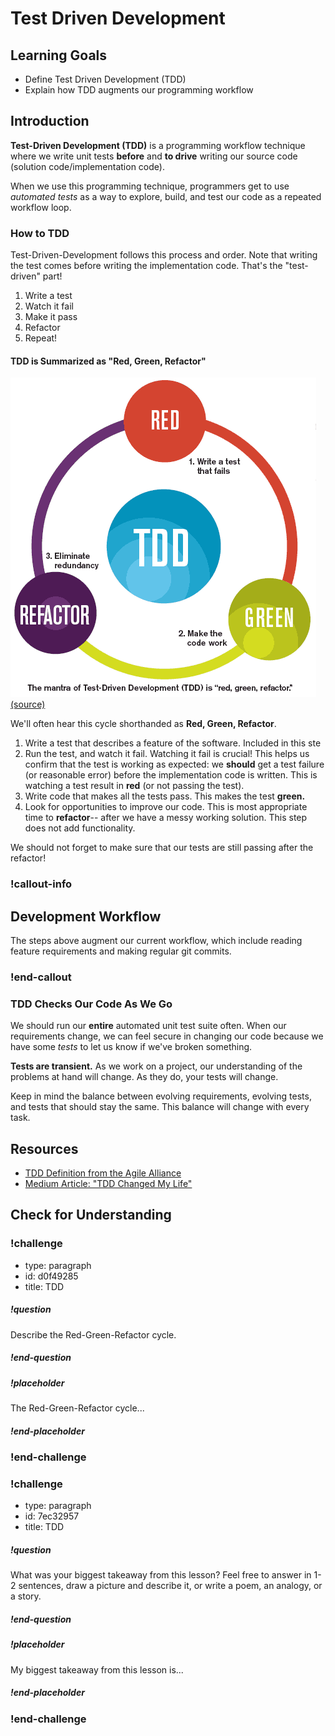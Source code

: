 # Test Driven Development

## Learning Goals
- Define Test Driven Development (TDD)
- Explain how TDD augments our programming workflow

## Introduction

**Test-Driven Development (TDD)** is a programming workflow technique where we write unit tests **before** and **to drive** writing our source code (solution code/implementation code).

When we use this programming technique, programmers get to use _automated tests_ as a way to explore, build, and test our code as a repeated workflow loop.

### How to TDD

Test-Driven-Development follows this process and order. Note that writing the test comes before writing the implementation code. That's the "test-driven" part!

1. Write a test
1. Watch it fail
1. Make it pass
1. Refactor
1. Repeat!

#### TDD is Summarized as "Red, Green, Refactor"

![Red Green Refactor](../assets/tdd_flow.gif)
[(source)](http://luizricardo.org/2014/05/is-tdd-dead/)

We'll often hear this cycle shorthanded as __Red, Green, Refactor__.

1. Write a test that describes a feature of the software. Included in this ste
1. Run the test, and watch it fail. Watching it fail is crucial! This helps us confirm that the test is working as expected: we **should** get a test failure (or reasonable error) before the implementation code is written. This is watching a test result in **red** (or not passing the test).
1. Write code that makes all the tests pass. This makes the test **green.**
1. Look for opportunities to improve our code. This is most appropriate time to **refactor**-- after we have a messy working solution. This step does not add functionality.

We should not forget to make sure that our tests are still passing after the refactor!

<!-- available callout types: info, success, warning, danger, secondary  -->
### !callout-info

## Development Workflow
The steps above augment our current workflow, which include reading feature requirements and making regular git commits. 

### !end-callout


### TDD Checks Our Code As We Go

We should run our **entire** automated unit test suite often. When our requirements change, we can feel secure in changing our code because we have some _tests_ to let us know if we've broken something.

__Tests are transient.__ As we work on a project, our understanding of the problems at hand will change. As they do, your tests will change.

Keep in mind the balance between evolving requirements, evolving tests, and tests that should stay the same. This balance will change with every task.

## Resources
-  [TDD Definition from the Agile Alliance](https://www.agilealliance.org/glossary/tdd/#q=~(filters~(postType~(~'page~'post~'aa_book~'aa_event_session~'aa_experience_report~'aa_glossary~'aa_research_paper~'aa_video)~tags~(~'tdd))~searchTerm~'~sort~false~sortDirection~'asc~page~1))
-  [Medium Article:  "TDD Changed My Life"](https://medium.com/javascript-scene/tdd-changed-my-life-5af0ce099f80)


## Check for Understanding

<!-- Question Takeaway -->
<!-- prettier-ignore-start -->
### !challenge
* type: paragraph
* id: d0f49285
* title: TDD
##### !question

Describe the Red-Green-Refactor cycle.

##### !end-question
##### !placeholder

The Red-Green-Refactor cycle...

##### !end-placeholder
### !end-challenge
<!-- prettier-ignore-end -->

<!-- prettier-ignore-start -->
### !challenge
* type: paragraph
* id: 7ec32957
* title: TDD
##### !question

What was your biggest takeaway from this lesson? Feel free to answer in 1-2 sentences, draw a picture and describe it, or write a poem, an analogy, or a story.

##### !end-question
##### !placeholder

My biggest takeaway from this lesson is...

##### !end-placeholder
### !end-challenge
<!-- prettier-ignore-end -->



